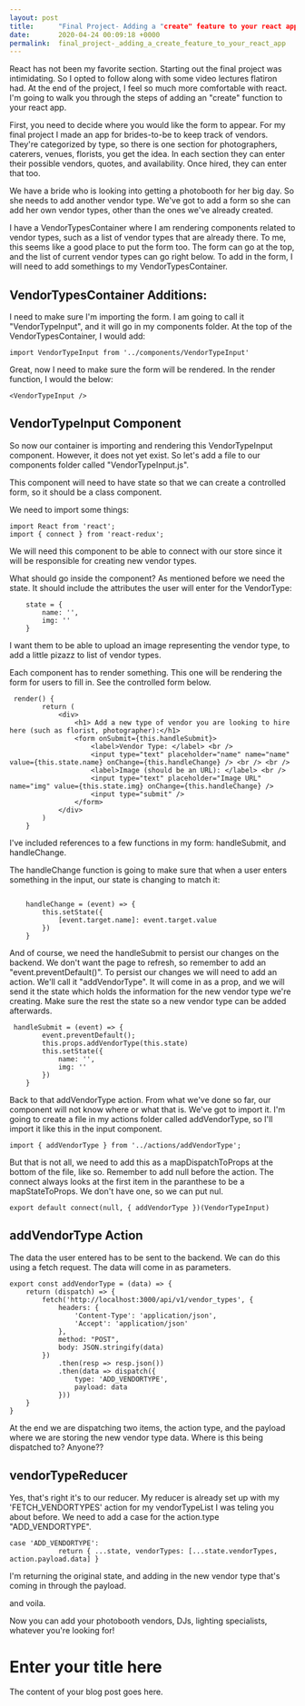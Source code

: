 ```yaml
---
layout: post
title:      "Final Project- Adding a "create" feature to your react app"
date:       2020-04-24 00:09:18 +0000
permalink:  final_project-_adding_a_create_feature_to_your_react_app
---
```



React has not been my favorite section. Starting out the final project was intimidating. So I opted to follow along with some video lectures flatiron had. At the end of the project, I feel so much more comfortable with react. I'm going to walk you through the steps of adding an "create" function to your react app. 

First, you need to decide where you would like the form to appear. For my final project I made an app for brides-to-be to keep track of vendors. They're categorized by type, so there is one section for photographers, caterers, venues, florists, you get the idea. In each section they can enter their possible vendors, quotes, and availability. Once hired, they can enter that too. 

We have a bride who is looking into getting a photobooth for her big day. So she needs to add another vendor type. We've got to add a form so she can add her own vendor types, other than the ones we've already created.

I have a VendorTypesContainer where I am rendering components related to vendor types, such as a list of vendor types that are already there. To me, this seems like a good place to put the form too. The form can go at the top, and the list of current vendor types can go right below. To add in the form, I will need to add somethings to my VendorTypesContainer. 

## VendorTypesContainer Additions:
I need to make sure I'm importing the form. I am going to call it "VendorTypeInput", and it will go in my components folder. At the top of the VendorTypesContainer, I would add:
```
import VendorTypeInput from '../components/VendorTypeInput'
```

Great, now I need to make sure the form will be rendered. In the render function, I would the below:
```
<VendorTypeInput />
```

## VendorTypeInput Component
So now our container is importing and rendering this VendorTypeInput component. However, it does not yet exist. So let's add a file to our components folder called "VendorTypeInput.js".

This component will need to have state so that we can create a controlled form, so it should be a class component. 

We need to import some things:
```
import React from 'react';
import { connect } from 'react-redux';
```

We will need this component to be able to connect with our store since it will be responsible for creating new vendor types. 

What should go inside the component? As mentioned before we need the state. It should include the attributes the user will enter for the VendorType:

```
    state = {
        name: '',
        img: ''
    }
```

I want them to be able to upload an image representing the vendor type, to add a little pizazz to list of vendor types. 

Each component has to render something. This one will be rendering the form for users to fill in. See the controlled form below. 

```
 render() {
        return (
            <div>
                <h1> Add a new type of vendor you are looking to hire here (such as florist, photographer):</h1>
                <form onSubmit={this.handleSubmit}>
                    <label>Vendor Type: </label> <br />
                    <input type="text" placeholder="name" name="name" value={this.state.name} onChange={this.handleChange} /> <br /> <br />
                    <label>Image (should be an URL): </label> <br />
                    <input type="text" placeholder="Image URL" name="img" value={this.state.img} onChange={this.handleChange} />
                    <input type="submit" />
                </form>
            </div>
        )
    }
```

I've included references to a few functions in my form: handleSubmit, and handleChange. 

The handleChange function is going to make sure that when a user enters something in the input, our state is changing to match it:

```

    handleChange = (event) => {
        this.setState({
            [event.target.name]: event.target.value
        })
    }
```

And of course, we need the handleSubmit to persist our changes on the backend. We don't want the page to refresh, so remember to add an "event.preventDefault()". To persist our changes we will need to add an action. We'll call it "addVendorType". It will come in as a prop, and we will send it the state which holds the information for the new vendor type we're creating. Make sure the rest the state so a new vendor type can be added afterwards.

```
 handleSubmit = (event) => {
        event.preventDefault();
        this.props.addVendorType(this.state)
        this.setState({
            name: '',
            img: ''
        })
    }
```

Back to that addVendorType action. From what we've done so far, our component will not know where or what that is. We've got to import it. I'm going to create a file in my actions folder called addVendorType, so I'll import it like this in the input component. 
```
import { addVendorType } from '../actions/addVendorType';
```

But that is not all, we need to add this as a mapDispatchToProps at the bottom of the file, like so. Remember to add null before the action. The connect always looks at the first item in the paranthese to be a mapStateToProps. We don't have one, so we can put nul.
```
export default connect(null, { addVendorType })(VendorTypeInput)
```

## addVendorType Action

The data the user entered has to be sent to the backend. We can do this using a fetch request. The data will come in as parameters. 

```
export const addVendorType = (data) => {
    return (dispatch) => {
        fetch('http://localhost:3000/api/v1/vendor_types', {
            headers: {
                'Content-Type': 'application/json',
                'Accept': 'application/json'
            },
            method: "POST",
            body: JSON.stringify(data)
        })
            .then(resp => resp.json())
            .then(data => dispatch({
                type: 'ADD_VENDORTYPE',
                payload: data
            }))
    }
}
```

At the end we are dispatching two items, the action type, and the payload where we are storing the new vendor type data. Where is this being dispatched to? Anyone??

## vendorTypeReducer
Yes, that's right it's to our reducer. My reducer is already set up with my 'FETCH_VENDORTYPES' action for my vendorTypeList I was teling you about before. We need to add a case for the action.type "ADD_VENDORTYPE". 

```
case 'ADD_VENDORTYPE':
            return { ...state, vendorTypes: [...state.vendorTypes, action.payload.data] }
```

I'm returning the original state, and adding in the new vendor type that's coming in through the payload.

and voila. 

Now you can add your photobooth vendors, DJs, lighting specialists, whatever you're looking for!

# Enter your title here

The content of your blog post goes here.
